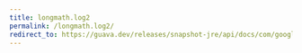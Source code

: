 ```yaml
---
title: longmath.log2
permalink: /longmath.log2/
redirect_to: https://guava.dev/releases/snapshot-jre/api/docs/com/google/common/math/LongMath.html#log2-long-java.math.RoundingMode-
---
```

